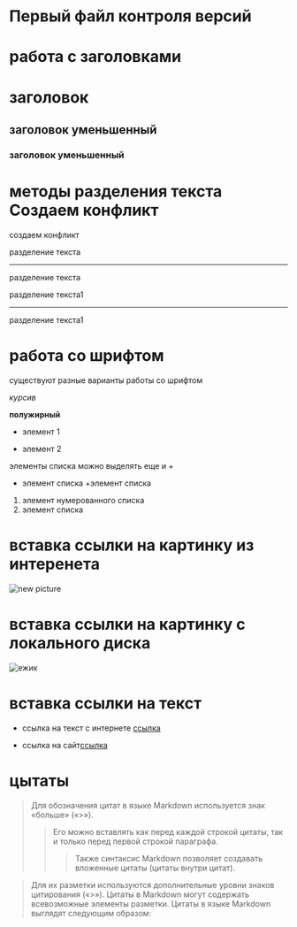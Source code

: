 # Первый файл контроля версий

# работа с заголовками
 # заголовок 
 ## заголовок уменьшенный
 ### заголовок уменьшенный


# методы разделения текста Создаем конфликт
создаем конфликт

разделение текста
******
разделение текста

разделение текста1

--------

разделение текста1

# работа со шрифтом

существуют разные варианты работы со шрифтом

*курсив*

**полужирный**

* элемент 1

* элемент 2

элементы списка можно выделять еще и +
+ элемент списка
+элемент списка

1. элемент нумерованного списка
2. элемент списка

# вставка ссылки на картинку из интеренета
![new picture](https://miro.medium.com/max/900/1*sSi5LWkfxZHNVuDLs2j2ug.png)

# вставка ссылки на картинку с локального диска
![ежик](ежик.jpg)

# вставка ссылки на текст
* ссылка на текст с интернете [ссылка](https://gist.github.com/Jekins/2bf2d0638163f1294637#Links)

* ссылка на сайт[ссылка](https://www.google.com/search?q=%D1%80%D0%B5%D1%84%D0%BE%D1%80%D1%82%D0%B0%D0%BD&oq=&aqs=chrome.2.69i59i450l8.10309281j0j15&sourceid=chrome&ie=UTF-8)



# цытаты

>Для обозначения цитат в языке Markdown используется знак «больше» («>»). 
>>Его можно вставлять как перед каждой строкой цитаты, так и только перед первой строкой параграфа. 
>>>Также синтаксис Markdown позволяет создавать вложенные цитаты (цитаты внутри цитат). 

>Для их разметки используются дополнительные уровни знаков цитирования («>»). Цитаты в Markdown могут содержать всевозможные элементы разметки. Цитаты в языке Markdown выглядят следующим образом: